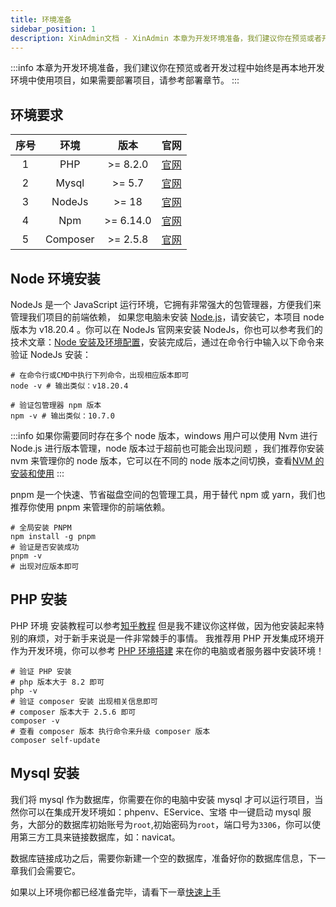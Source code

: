 ```yaml
---
title: 环境准备
sidebar_position: 1
description: XinAdmin文档 - XinAdmin 本章为开发环境准备，我们建议你在预览或者开发过程中始终是再本地开发环境中使用项目，如果需要部署项目，请参考部署章节。
---
```


:::info
本章为开发环境准备，我们建议你在预览或者开发过程中始终是再本地开发环境中使用项目，如果需要部署项目，请参考部署章节。
:::

## 环境要求

| 序号 |   环境   |   版本    |                                     官网                                      |
| :--: | :------: | :-------: | :---------------------------------------------------------------------------: |
|  1   |   PHP    | >= 8.2.0  |   <a href="https://www.php.net/" target="_blank" rel="noreferrer">官网</a>    |
|  2   |  Mysql   |  >= 5.7   | <a href="https://www.mysql.com/cn/" target="_blank" rel="noreferrer">官网</a> |
|  3   |  NodeJs  |   >= 18   |    <a href="https://nodejs.org/" target="_blank" rel="noreferrer">官网</a>    |
|  4   |   Npm    | >= 6.14.0 |  <a href="https://www.npmjs.com/" target="_blank" rel="noreferrer">官网</a>   |
|  5   | Composer | >= 2.5.8  | <a href="https://getcomposer.org/" target="_blank" rel="noreferrer">官网</a>  |

## Node 环境安装

NodeJs 是一个 JavaScript 运行环境，它拥有非常强大的包管理器，方便我们来管理我们项目的前端依赖， 如果您电脑未安装 <a href="https://nodejs.org/" target="_blank" rel="noreferrer">Node.js</a>，请安装它，本项目 node 版本为 v18.20.4 。你可以在 NodeJs 官网来安装 NodeJs，你也可以参考我们的技术文章：[Node 安装及环境配置](/problem/node)，安装完成后，通过在命令行中输入以下命令来验证 NodeJs 安装：

```shell
# 在命令行或CMD中执行下列命令，出现相应版本即可
node -v # 输出类似：v18.20.4

# 验证包管理器 npm 版本
npm -v # 输出类似：10.7.0
```

:::info
如果你需要同时存在多个 node 版本，windows 用户可以使用 Nvm 进行 Node.js 进行版本管理，node 版本过于超前也可能会出现问题 ，我们推荐你安装 nvm 来管理你的 node 版本，它可以在不同的 node 版本之间切换，查看[NVM 的安装和使用](/problem/nvm)
:::

pnpm 是一个快速、节省磁盘空间的包管理工具，用于替代 npm 或 yarn，我们也推荐你使用 pnpm 来管理你的前端依赖。

```shell
# 全局安装 PNPM
npm install -g pnpm
# 验证是否安装成功
pnpm -v
# 出现对应版本即可
```

## PHP 安装

PHP 环境 安装教程可以参考<a href="https://zhuanlan.zhihu.com/p/364743118" target="_blank" rel="noreferrer">知乎教程</a> 但是我不建议你这样做，因为他安装起来特别的麻烦，对于新手来说是一件非常棘手的事情。 我推荐用 PHP 开发集成环境开作为开发环境，你可以参考 [PHP 环境搭建](/problem/php) 来在你的电脑或者服务器中安装环境！

```shell
# 验证 PHP 安装
# php 版本大于 8.2 即可
php -v
# 验证 composer 安装 出现相关信息即可
# composer 版本大于 2.5.6 即可
composer -v
# 查看 composer 版本 执行命令来升级 composer 版本
composer self-update

```

## Mysql 安装

我们将 mysql 作为数据库，你需要在你的电脑中安装 mysql 才可以运行项目，当然你可以在集成开发环境如：phpenv、EService、宝塔 中一键启动 mysql 服务，大部分的数据库初始账号为`root`,初始密码为`root`，端口号为`3306`，你可以使用第三方工具来链接数据库，如：navicat。

数据库链接成功之后，需要你新建一个空的数据库，准备好你的数据库信息，下一章我们会需要它。

如果以上环境你都已经准备完毕，请看下一章[快速上手](/laravel/start)
